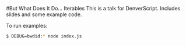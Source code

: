 #But What Does It Do... Iterables
This is a talk for DenverScript. Includes slides and some example code.

To run examples:

```bash
$ DEBUG=bwdid:* node index.js
```
